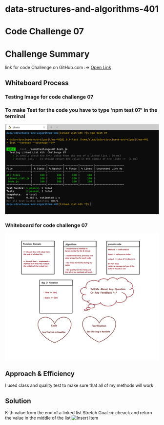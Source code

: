 
# data-structures-and-algorithms-401

# Code Challenge 07

# Challenge Summary
<!-- Description of the challenge -->
link for code Challenge on GitHub.com :=> [Open Link](https://github.com/AlaaN-Smadi/data-structures-and-algorithms-401) 


## Whiteboard Process
<!-- Embedded whiteboard image -->
### Testing Image for code challenge 07
### To make Test for the code you have to type 'npm test 07' in the terminal 

![Code_401_07](Images/Class_07_test.PNG)

### Whiteboard for code challenge 07
![Code_401_07_Whiteboard](Images/code_challenge_07_WhiteBoard.PNG) 



## Approach & Efficiency
<!-- What approach did you take? Why? What is the Big O space/time for this approach? -->
I used class and quality test to make sure that all of my methods will work 



## Solution
<!-- Show how to run your code, and examples of it in action -->
K-th value from the end of a linked list
Stretch Goal :=> cheack and return the value in the middle of the list
![Insert Item](https://miro.medium.com/max/1838/1*DGdcFs0X3XA0jYjqUgy6cg.png)


